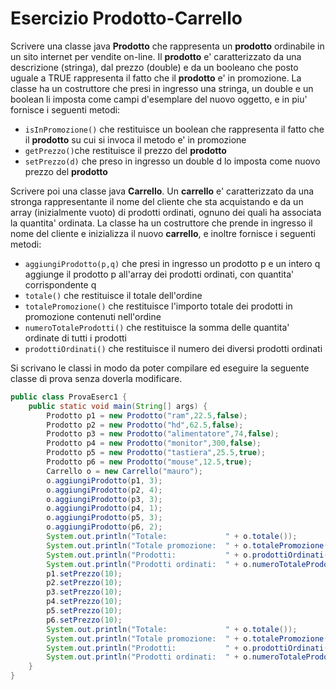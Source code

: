 # Esercizio Prodotto-Carrello

Scrivere una classe java **Prodotto** che rappresenta un **prodotto** ordinabile in un sito internet per vendite on-line. Il **prodotto** e' caratterizzato da una descrizione (stringa), dal prezzo (double) e da un booleano che posto uguale a TRUE rappresenta il fatto che il **prodotto** e' in promozione. La classe ha un costruttore che presi in ingresso una stringa, un double e un boolean li imposta come campi d'esemplare del nuovo oggetto, e in piu' fornisce i seguenti metodi:

* `isInPromozione()` che restituisce un boolean che rappresenta il fatto che il **prodotto** su cui si invoca il metodo e' in promozione
* `getPrezzo()`che restituisce il prezzo del **prodotto**
* `setPrezzo(d)` che preso in ingresso un double d lo imposta come nuovo prezzo del **prodotto**

Scrivere poi una classe java **Carrello**. Un **carrello** e' caratterizzato da una stronga rappresentante il nome del cliente che sta acquistando e da un array (inizialmente vuoto) di prodotti ordinati, ognuno dei quali ha associata la quantita' ordinata. La classe ha un costruttore che prende in ingresso il nome del cliente e inizializza il nuovo **carrello**, e inoltre fornisce i seguenti metodi:

* `aggiungiProdotto(p,q)` che presi in ingresso un prodotto p e un intero q aggiunge il prodotto p all'array dei prodotti ordinati, con quantita' corrispondente q
* `totale()` che restituisce il totale dell'ordine
* `totalePromozione()` che restituisce l'importo totale dei prodotti in promozione contenuti nell'ordine
* `numeroTotaleProdotti()` che restituisce la somma delle quantita' ordinate di tutti i prodotti
* `prodottiOrdinati()` che restituisce il numero dei diversi prodotti ordinati

Si scrivano le classi in modo da poter compilare ed eseguire la seguente classe di prova senza doverla modificare.

```java
public class ProvaEserc1 {
	public static void main(String[] args) {
		Prodotto p1 = new Prodotto("ram",22.5,false);
		Prodotto p2 = new Prodotto("hd",62.5,false);
		Prodotto p3 = new Prodotto("alimentatore",74,false);
		Prodotto p4 = new Prodotto("monitor",300,false);
		Prodotto p5 = new Prodotto("tastiera",25.5,true);
		Prodotto p6 = new Prodotto("mouse",12.5,true);
		Carrello o = new Carrello("mauro");
		o.aggiungiProdotto(p1, 3);
		o.aggiungiProdotto(p2, 4);
		o.aggiungiProdotto(p3, 3);
		o.aggiungiProdotto(p4, 1);
		o.aggiungiProdotto(p5, 3);
		o.aggiungiProdotto(p6, 2);
		System.out.println("Totale:             " + o.totale());
		System.out.println("Totale promozione:  " + o.totalePromozione());
		System.out.println("Prodotti:           " + o.prodottiOrdinati());
		System.out.println("Prodotti ordinati:  " + o.numeroTotaleProdotti());
		p1.setPrezzo(10);
		p2.setPrezzo(10);
		p3.setPrezzo(10);
		p4.setPrezzo(10);
		p5.setPrezzo(10);
		p6.setPrezzo(10);
		System.out.println("Totale:             " + o.totale());
		System.out.println("Totale promozione:  " + o.totalePromozione());
		System.out.println("Prodotti:           " + o.prodottiOrdinati());
		System.out.println("Prodotti ordinati:  " + o.numeroTotaleProdotti());		
	}	
}
```